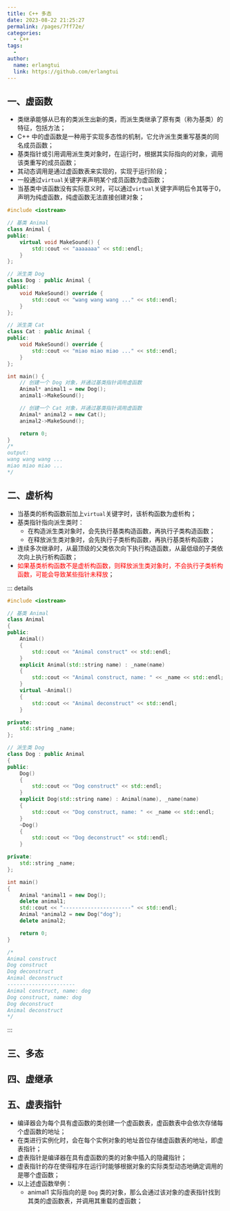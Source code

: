 ```yaml
---
title: C++ 多态
date: 2023-08-22 21:25:27
permalink: /pages/7ff72e/
categories:
  - C++
tags:
  - 
author: 
  name: erlangtui
  link: https://github.com/erlangtui
---
```


## 一、虚函数
* 类继承能够从已有的类派生出新的类，而派生类继承了原有类（称为基类）的特征，包括方法；
* C++ 中的虚函数是一种用于实现多态性的机制，它允许派生类重写基类的同名成员函数；
* 基类指针或引用调用派生类对象时，在运行时，根据其实际指向的对象，调用该类重写的成员函数；
* 其动态调用是通过虚函数表来实现的，实现于运行阶段；
* 一般通过`virtual`关键字来声明某个成员函数为虚函数；
* 当基类中该函数没有实际意义时，可以通过`virtual`关键字声明后令其等于0，声明为纯虚函数，纯虚函数无法直接创建对象；
```cpp
#include <iostream>

// 基类 Animal
class Animal {
public:
    virtual void MakeSound() {
        std::cout << "aaaaaaa" << std::endl;
    }
};

// 派生类 Dog
class Dog : public Animal {
public:
    void MakeSound() override {
        std::cout << "wang wang wang ..." << std::endl;
    }
};

// 派生类 Cat
class Cat : public Animal {
public:
    void MakeSound() override {
        std::cout << "miao miao miao ..." << std::endl;
    }
};

int main() {
    // 创建一个 Dog 对象，并通过基类指针调用虚函数
    Animal* animal1 = new Dog();
    animal1->MakeSound();

    // 创建一个 Cat 对象，并通过基类指针调用虚函数
    Animal* animal2 = new Cat();
    animal2->MakeSound();

    return 0;
}
/*
output:
wang wang wang ...
miao miao miao ...
*/
```

## 二、虚析构
* 当基类的析构函数前加上`virtual`关键字时，该析构函数为虚析构；
* 基类指针指向派生类时：
  * 在构造派生类对象时，会先执行基类构造函数，再执行子类构造函数；
  * 在释放派生类对象时，会先执行子类析构函数，再执行基类析构函数；
* 连续多次继承时，从最顶级的父类依次向下执行构造函数，从最低级的子类依次向上执行析构函数；
* <span style="color: red;">如果基类析构函数不是虚析构函数，则释放派生类对象时，不会执行子类析构函数，可能会导致某些指针未释放</span>；

::: details
```cpp
#include <iostream>

// 基类 Animal
class Animal
{
public:
    Animal()
    {
        std::cout << "Animal construct" << std::endl;
    }
    explicit Animal(std::string name) : _name(name)
    {
        std::cout << "Animal construct, name: " << _name << std::endl;
    }
    virtual ~Animal()
    {
        std::cout << "Animal deconstruct" << std::endl;
    }

private:
    std::string _name;
};

// 派生类 Dog
class Dog : public Animal
{
public:
    Dog()
    {
        std::cout << "Dog construct" << std::endl;
    }
    explicit Dog(std::string name) : Animal(name), _name(name)
    {
        std::cout << "Dog construct, name: " << _name << std::endl;
    }
    ~Dog()
    {
        std::cout << "Dog deconstruct" << std::endl;
    }

private:
    std::string _name;
};

int main()
{
    Animal *animal1 = new Dog();
    delete animal1;
    std::cout << "----------------------" << std::endl;
    Animal *animal2 = new Dog("dog");
    delete animal2;

    return 0;
}

/*
Animal construct
Dog construct
Dog deconstruct
Animal deconstruct
----------------------
Animal construct, name: dog
Dog construct, name: dog
Dog deconstruct
Animal deconstruct
*/
```
:::

## 三、多态

## 四、虚继承

## 五、虚表指针
* 编译器会为每个具有虚函数的类创建一个虚函数表，虚函数表中会依次存储每个虚函数的地址；
* 在类进行实例化时，会在每个实例对象的地址首位存储虚函数表的地址，即虚表指针；
* 虚表指针是编译器在具有虚函数的类的对象中插入的隐藏指针；
* 虚表指针的存在使得程序在运行时能够根据对象的实际类型动态地确定调用的是哪个虚函数；
* 以上述虚函数举例：
  * animal1 实际指向的是 `Dog` 类的对象，那么会通过该对象的虚表指针找到其类的虚函数表，并调用其重载的虚函数；

<!-- 
```cpp
#include <iostream>

// 基类 Animal
class Animal {
public:
    virtual void makeSound() {
        std::cout << "Animal makes a sound." << std::endl;
    }
    
    Animal() {
        std::cout << "Animal constructor called." << std::endl;
    }
    
    virtual ~Animal() {
        std::cout << "Animal destructor called." << std::endl;
    }
};

// 虚继承的基类
class Mammal : virtual public Animal {
public:
    Mammal() {
        std::cout << "Mammal constructor called." << std::endl;
    }
    
    ~Mammal() override {
        std::cout << "Mammal destructor called." << std::endl;
    }
};

// 派生类 Dog
class Dog : virtual public Mammal {
public:
    Dog() {
        std::cout << "Dog constructor called." << std::endl;
    }
    
    void makeSound() override {
        std::cout << "Dog barks." << std::endl;
    }
    
    ~Dog() override {
        std::cout << "Dog destructor called." << std::endl;
    }
};

// 派生类 Cat
class Cat : virtual public Mammal {
public:
    Cat() {
        std::cout << "Cat constructor called." << std::endl;
    }
    
    void makeSound() override {
        std::cout << "Cat meows." << std::endl;
    }
    
    ~Cat() override {
        std::cout << "Cat destructor called." << std::endl;
    }
};

int main() {
    Animal* animal1 = new Dog();
    Animal* animal2 = new Cat();
    
    animal1->makeSound();  // 输出：Dog barks.
    animal2->makeSound();  // 输出：Cat meows.
    
    delete animal1;  // 输出：Dog destructor called. Mammal destructor called. Animal destructor called.
    delete animal2;  // 输出：Cat destructor called. Mammal destructor called. Animal destructor called.
    
    return 0;
}
```

在这个示例中，我们引入了一个新的基类 `Mammal`，它使用了虚继承（`virtual public Animal`）。`Dog` 和 `Cat` 类都继承自 `Mammal`。

构造与析构的顺序如下：
1. 首先创建 `Dog` 对象。在创建 `Dog` 对象时，会按照继承关系依次调用基类的构造函数，这里是 `Animal` 的构造函数，然后是 `Mammal` 的构造函数，最后是 `Dog` 的构造函数。构造顺序是从基类到派生类。
2. 创建 `Cat` 对象的过程也是一样的，按照继承关系依次调用基类的构造函数，这里是 `Animal` 的构造函数，然后是 `Mammal` 的构造函数，最后是 `Cat` 的构造函数。
3. 调用 `animal1->makeSound()`，由于 `animal1` 是基类指针指向 `Dog` 对象，因此会调用 `Dog` 的 `makeSound()` 函数，输出 "Dog barks."。
4. 调用 `animal2->makeSound()`，由于 `animal2` 是基类指针指向 `Cat` 对象，因此会调用 `Cat` 的 `makeSound()` 函数，输出 "Cat meows."。
5. 删除 `animal1` 和 `animal2`，由于基类的析构函数声明为虚函数，在删除基类指针时会依次调用派生类和基类的析构函数。所以先调用 `Dog` 的析构函数，然后是 `Mammal` 的析构函数，最后是 `Animal` 的析构函数。析构顺序是从派生类到基类。

程序的输出结果如下：
```
Animal constructor called.
Mammal constructor called.
Dog constructor called.
Animal constructor called.
Mammal constructor called.
Cat constructor called.
Dog barks.
Cat meows.
Dog destructor called.
Mammal destructor called.
Animal destructor called.
Cat destructor called.
Mammal destructor called.
Animal destructor called.
```


```cpp
class Animal {
public:
  int age;
};

class Mammal : public Animal {
public:
  std::string species;
};

class Bird : public Animal {
public:
  std::string feathersColor;
};

class Platypus : public Mammal, public Bird {
public:
  bool laysEggs;
};
```

在这个示例中，`Platypus` 类继承了 `Mammal` 类和 `Bird` 类，而 `Mammal` 和 `Bird` 类又都继承了 `Animal` 类。

通过菱形继承，`Platypus` 类间接继承了 `Animal` 类两次，一次来自于 `Mammal` 类，另一次来自于 `Bird` 类。这就形成了菱形继承的结构，如下所示：

```
    Animal
    /    \
 Mammal  Bird
    \    /
   Platypus
```

如果不使用虚继承，那么在 `Platypus` 类中将有两个 `Animal` 对象，即 `Mammal` 类和 `Bird` 类各自继承的 `Animal` 对象。这样就会导致 `Platypus` 类中存在两份相同的 `age` 成员变量，引发二义性问题。

为了解决这个问题，我们可以使用虚继承：

```cpp
class Animal {
public:
  int age;
};

class Mammal : virtual public Animal {
public:
  std::string species;
};

class Bird : virtual public Animal {
public:

  std::string feathersColor;
};

class Platypus : public Mammal, public Bird {
public:
  bool laysEggs;
};
```

通过在 `Mammal` 和 `Bird` 类的继承声明中添加 `virtual` 关键字，将基类 `Animal` 声明为虚基类。这样，在 `Platypus` 类中就只会有一个共享的 `Animal` 对象，避免了二义性问题的发生。

虚继承非常适用于菱形继承或多继承中存在二义性的情况，它确保了基类在派生类中只有一个实例，解决了二义性问题。
虚继承是一种用于解决多继承中的"菱形继承"问题的技术。"菱形继承"指的是在一个继承体系中，派生类通过多条路径间接地继承同一个基类，导致同一个基类在派生类中存在多个实例的问题。

虚继承通过引入虚基类来解决这个问题。虚基类是在继承体系中被声明为虚继承的基类，它的成员在派生类中仅存在一个实例。这样可以避免多次继承导致同一个基类在派生类中重复出现，从而消除了歧义和资源浪费。

在上面的示例中，`Mammal` 类使用了虚继承(`virtual public Animal`)，作为 `Dog` 类和 `Cat` 类的共同基类。这样，无论是 `Dog` 还是 `Cat` 对象，它们在内存中只有一个 `Animal` 实例，避免了 `Animal` 被重复继承。

使用虚继承的主要作用如下：
1. 解决菱形继承问题：通过虚基类，确保在派生类中只有一个实例，消除了重复继承带来的二义性。
2. 节省内存空间：减少了派生类中虚基类的存储开销，避免了重复数据的冗余。
3. 维护类之间的关系：通过虚继承，明确了派生类与虚基类之间的直接继承关系。

需要注意的是，虚继承会增加解析虚函数的时间开销，因为在运行时需要通过虚表指针来定位正确的虚函数。所以在设计类继承体系时，应该根据具体情况来评估是否使用虚继承。

虚函数表（Virtual Function Table），简称为 vtable，是C++中实现多态性（polymorphism）的关键机制之一。

在C++中，当一个类被声明为虚类时（通过使用关键字`virtual`），它可以包含一个或多个虚函数。虚函数是可以在派生类中被重写（覆盖）的函数。为了支持动态绑定（dynamic binding）和运行时多态性，编译器会为每个含有虚函数的类生成一个虚函数表。

虚函数表实际上是一个特殊的数据结构，它是一个存储着指向虚函数的指针数组。每个包含虚函数的类都有自己的虚函数表，在对象实例化时会为其分配内存，并且在对象的地址空间中保存对应的虚函数表指针。

当使用基类指针或引用来调用虚函数时，实际执行的是派生类中重写的虚函数。这是因为编译器会根据对象的实际类型，在虚函数表中查找对应的函数指针，并调用正确的函数。

对于每个派生类，虚函数表的结构是相似的，但其中的函数指针被替换为派生类中的具体函数。这就允许了在继承关系中进行动态绑定，使得程序能够根据实际对象的类型来调用相应的函数。

总结一下，虚函数表是C++中用于支持多态性的一种机制。它是存储着指向虚函数的指针数组，允许通过基类指针或引用来调用派生类中实现的虚函数，从而实现动态绑定和运行时多态性。

动态联编 ： 首先需要取到对象的首地址，然后再解引用取到虚函数表的首地址后，再加上偏移量才能找到要调的虚函数，然后call调用。
静态联编：


虚函数、虚析构、多态、虚继承、虚表指针 -->